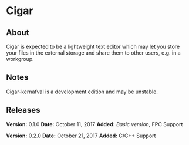 # Cigar
## About
Cigar is expected to be a lightweight text editor which may let you store your files in the external storage and share them to other users, e.g. in a workgroup.

## Notes
Cigar-kernafval is a development edition and may be unstable.


## Releases
**Version:**	0.1.0
**Date:**   	October 11, 2017
**Added:**  	*Basic version*,
        	FPC Support

**Version:**	0.2.0
**Date:**   	October 21, 2017
**Added:**  	C/C++ Support

